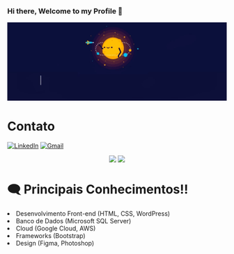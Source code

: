 ### Hi there, Welcome to my Profile 👋

<img src="background_presentation.gif" alt="Gif com a apresentação principal">

<h1>Contato</h1>

[![LinkedIn](https://img.shields.io/badge/LinkedIn-0077B5?style=for-the-badge&logo=linkedin&logoColor=white)](https://www.linkedin.com/in/douglas-yugo/)
[![Gmail](https://img.shields.io/badge/Gmail-D14836?style=for-the-badge&logo=gmail&logoColor=white)](douglasymide@gmail.com)

<div align="center">
<img height="180em" src="https://github-readme-stats.vercel.app/api/top-langs/?username=DouglasIde&layout=compact&langs_count=7&theme=tokyonight"/>
<img height="180em" src="https://github-readme-stats.vercel.app/api?username=DouglasIde&show_icons=true&theme=tokyonight&include_all_commits=true&count_private=true"/>
</div>

<h1>🗨️ Principais Conhecimentos!!</h1>

<li>Desenvolvimento Front-end (HTML, CSS, WordPress)</li>
<li>Banco de Dados (Microsoft SQL Server)</li>
<li>Cloud (Google Cloud, AWS)</li>
<li>Frameworks (Bootstrap)</li>
<li>Design (Figma, Photoshop)</li>

